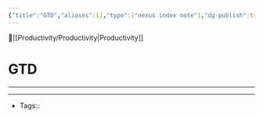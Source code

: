 ```yaml
---
{"title":"GTD","aliases":[],"type":["nexus index note"],"dg-publish":true,"dg-pinned":true,"publish":true,"tags":["index-note"],"permalink":"/productivity/gtd/gtd/","pinned":true,"dgPassFrontmatter":true,"created":"2023-09-10T14:34:25.325-07:00","updated":"2023-09-10T14:35:04.130-07:00"}
---
```



🔺[[Productivity/Productivity\|Productivity]]

# GTD
---











---
- Tags:: 








